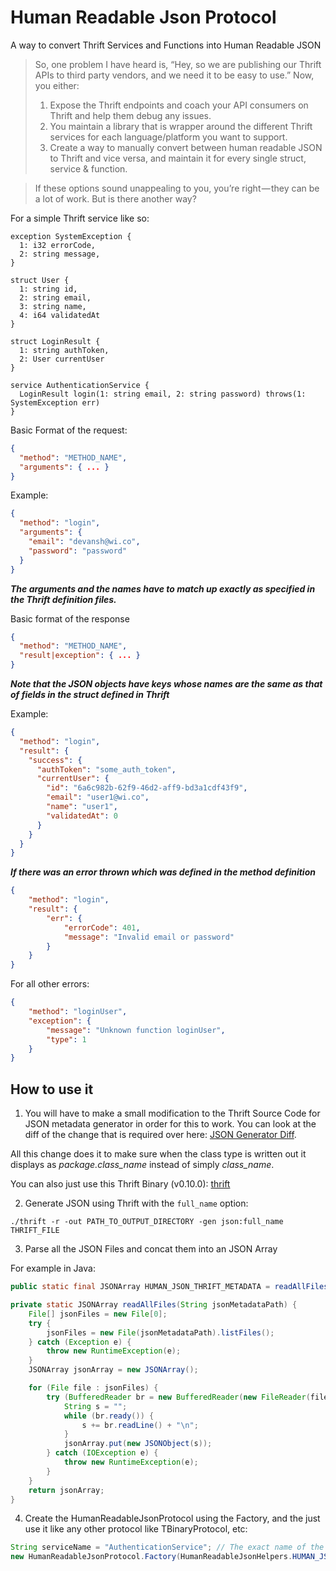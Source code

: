 # Human Readable Json Protocol
A way to convert Thrift Services and Functions into Human Readable JSON

> So, one problem I have heard is, “Hey, so we are publishing our Thrift APIs to third party vendors, and we need it to be easy to use.” Now, you either:
> 1. Expose the Thrift endpoints and coach your API consumers on Thrift and help them debug any issues.
> 2. You maintain a library that is wrapper around the different Thrift services for each language/platform you want to support.
> 3. Create a way to manually convert between human readable JSON to Thrift and vice versa, and maintain it for every single struct, service & function.

> If these options sound unappealing to you, you’re right — they can be a lot of work. But is there another way?

For a simple Thrift service like so:

```
exception SystemException {
  1: i32 errorCode,
  2: string message,
}

struct User {
  1: string id,
  2: string email,
  3: string name,
  4: i64 validatedAt
}

struct LoginResult {
  1: string authToken,
  2: User currentUser
}

service AuthenticationService {
  LoginResult login(1: string email, 2: string password) throws(1: SystemException err)
}
```

Basic Format of the request:
```json
{
  "method": "METHOD_NAME",
  "arguments": { ... }
}
```

Example:
```json
{
  "method": "login",
  "arguments": {
    "email": "devansh@wi.co",
    "password": "password"
  }
}
```

**_The arguments and the names have to match up exactly as specified in the Thrift definition files._**

Basic format of the response
```json
{
  "method": "METHOD_NAME",
  "result|exception": { ... }
}
```
**_Note that the JSON objects have keys whose names are the same as that of fields in the struct defined in Thrift_**

Example:
```json
{
  "method": "login",
  "result": {
    "success": {
      "authToken": "some_auth_token",
      "currentUser": {
        "id": "6a6c982b-62f9-46d2-aff9-bd3a1cdf43f9",
        "email": "user1@wi.co",
        "name": "user1",
        "validatedAt": 0
      }
    }
  }
}
```


**_If there was an error thrown which was defined in the method definition_**
```json
{
    "method": "login",
    "result": {
        "err": {
            "errorCode": 401,
            "message": "Invalid email or password"
        }
    }
}
```

For all other errors:
```json
{
    "method": "loginUser",
    "exception": {
        "message": "Unknown function loginUser",
        "type": 1
    }
}
```


## How to use it

1. You will have to make a small modification to the Thrift Source Code for JSON metadata generator in order for this to work. You can look at the diff of the change that is required over here: [JSON Generator Diff](diff_for_t_json_generator_cc.diff).

All this change does it to make sure when the class type is written out it displays as *package.class_name* instead of simply *class_name*.

You can also just use this Thrift Binary (v0.10.0): [thrift](thrift)

2. Generate JSON using Thrift with the `full_name` option:

```
./thrift -r -out PATH_TO_OUTPUT_DIRECTORY -gen json:full_name THRIFT_FILE
```

3. Parse all the JSON Files and concat them into an JSON Array

For example in Java:

```java
public static final JSONArray HUMAN_JSON_THRIFT_METADATA = readAllFiles();

private static JSONArray readAllFiles(String jsonMetadataPath) {
    File[] jsonFiles = new File[0];
    try {
        jsonFiles = new File(jsonMetadataPath).listFiles();
    } catch (Exception e) {
        throw new RuntimeException(e);
    }
    JSONArray jsonArray = new JSONArray();

    for (File file : jsonFiles) {
        try (BufferedReader br = new BufferedReader(new FileReader(file.toPath().toString()))) {
            String s = "";
            while (br.ready()) {
                s += br.readLine() + "\n";
            }
            jsonArray.put(new JSONObject(s));
        } catch (IOException e) {
            throw new RuntimeException(e);
        }
    }
    return jsonArray;
}
```

4. Create the HumanReadableJsonProtocol using the Factory, and the just use it like any other protocol like TBinaryProtocol, etc:

```java
String serviceName = "AuthenticationService"; // The exact name of the service
new HumanReadableJsonProtocol.Factory(HumanReadableJsonHelpers.HUMAN_JSON_THRIFT_METADATA, serviceName).getProtocol(transport);
```